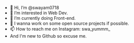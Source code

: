 - 👋 Hi, I’m @swayam0718
- 👀 I’m interested in Web Dev.
- 🌱 I’m currently doing Front-end.
- 💞️ I wanna work on some open source projects if possible.
- 📫 How to reach me on Instagram: swa_yummm_
- And I'm new to Github so excuse me. 

<!---
swayam0718/swayam0718 is a ✨ special ✨ repository because its `README.md` (this file) appears on your GitHub profile.
You can click the Preview link to take a look at your changes.
--->
